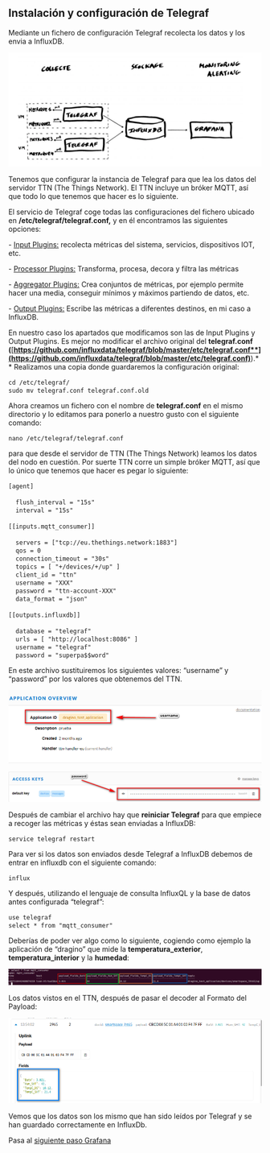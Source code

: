 ## Instalación y configuración de Telegraf

Mediante un fichero de configuración Telegraf recolecta los datos y los envia a InfluxDB.

![](./Imagenes/InfluxDBesquema.png)

Tenemos que configurar la instancia de Telegraf para que lea los datos del servidor TTN (The Things Network). El TTN incluye un bróker MQTT, así que todo lo que tenemos que hacer es lo siguiente.

El servicio de Telegraf coge todas las configuraciones del fichero ubicado en **/etc/telegraf/telegraf.conf,** y en él encontramos las siguientes opciones:

\-    [Input Plugins:](https://github.com/influxdata/telegraf#input-plugins) recolecta métricas del sistema, servicios, dispositivos IOT, etc.

\-    [Processor Plugins:](https://github.com/influxdata/telegraf#processor-plugins) Transforma, procesa, decora y filtra las métricas

\-    [Aggregator Plugins:](https://github.com/influxdata/telegraf#aggregator-plugins) Crea conjuntos de métricas, por ejemplo permite hacer una media, conseguir mínimos y máximos partiendo de datos, etc.

\-    [Output Plugins:](https://github.com/influxdata/telegraf#output-plugins) Escribe las métricas a diferentes destinos, en mi caso a InfluxDB.

En nuestro caso los apartados que modificamos son las de Input Plugins y Output Plugins. Es mejor no modificar el archivo original del **telegraf.conf (**[**https://github.com/influxdata/telegraf/blob/master/etc/telegraf.conf**](https://github.com/influxdata/telegraf/blob/master/etc/telegraf.conf)**).** Realizamos una copia donde guardaremos la configuración original:

```
cd /etc/telegraf/
sudo mv telegraf.conf telegraf.conf.old
```

Ahora creamos un fichero con el nombre de **telegraf.conf** en el mismo directorio y lo editamos para ponerlo a nuestro gusto con el siguiente comando:

```
nano /etc/telegraf/telegraf.conf
```

para que desde el servidor de TTN (The Things Network) leamos los datos del nodo en cuestión. Por suerte TTN corre un simple bróker MQTT, así que lo único que tenemos que hacer es pegar lo siguiente:

```
[agent]

  flush_interval = "15s"
  interval = "15s"

[[inputs.mqtt_consumer]]

  servers = ["tcp://eu.thethings.network:1883"]
  qos = 0
  connection_timeout = "30s"
  topics = [ "+/devices/+/up" ]
  client_id = "ttn"
  username = "XXX"
  password = "ttn-account-XXX"
  data_format = "json"

[[outputs.influxdb]]

  database = "telegraf"
  urls = [ "http://localhost:8086" ]
  username = "telegraf"
  password = "superpa$$word"

```

En este archivo sustituiremos los siguientes valores: “username” y “password” por los valores que obtenemos del TTN.

![](./Imagenes/Username.png)

![](./Imagenes/Password.png)

Después de cambiar el archivo hay que **reiniciar Telegraf** para que empiece a recoger las métricas y éstas sean enviadas a InfluxDB:

```
service telegraf restart
```

Para ver si los datos son enviados desde Telegraf a InfluxDB debemos de entrar en influxdb con el siguiente comando:

```
influx
```

Y después, utilizando el lenguaje de consulta InfluxQL y la base de datos antes configurada “telegraf”:

```
use telegraf
select * from "mqtt_consumer"
```

Deberías de poder ver algo como lo siguiente, cogiendo como ejemplo la aplicación de “dragino” que mide la **temperatura_exterior**, **temperatura_interior** y la **humedad**:

![](./Imagenes/InfluxMQTT.png)

Los datos vistos en el TTN, después de pasar el decoder al Formato del Payload:

![](./Imagenes/Fields.png)

Vemos que los datos son los mismo que han sido leídos por Telegraf y se han guardado correctamente en InfluxDb.

Pasa al [siguiente paso Grafana](./Grafana.md)